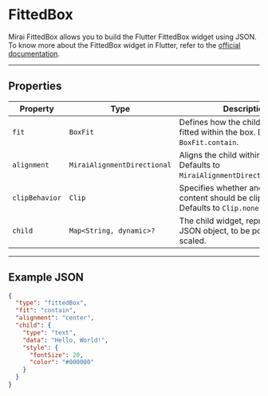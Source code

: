 # FittedBox

Mirai FittedBox allows you to build the Flutter FittedBox widget using JSON.
To know more about the FittedBox widget in Flutter, refer to the [official documentation](https://api.flutter.dev/flutter/widgets/FittedBox-class.html).

---

## Properties

| Property       | Type                        | Description                                                                          |
| -------------- | --------------------------- | ------------------------------------------------------------------------------------ |
| `fit`          | `BoxFit`                    | Defines how the child should be fitted within the box. Defaults to `BoxFit.contain`. |
| `alignment`    | `MiraiAlignmentDirectional` | Aligns the child within the box. Defaults to `MiraiAlignmentDirectional.center`.     |
| `clipBehavior` | `Clip`                      | Specifies whether and how the content should be clipped. Defaults to `Clip.none`.    |
| `child`        | `Map<String, dynamic>?`     | The child widget, represented as a JSON object, to be positioned and scaled.         |

---

## Example JSON

```json
{
  "type": "fittedBox",
  "fit": "contain",
  "alignment": "center",
  "child": {
    "type": "text",
    "data": "Hello, World!",
    "style": {
      "fontSize": 20,
      "color": "#000000"
    }
  }
}
```

